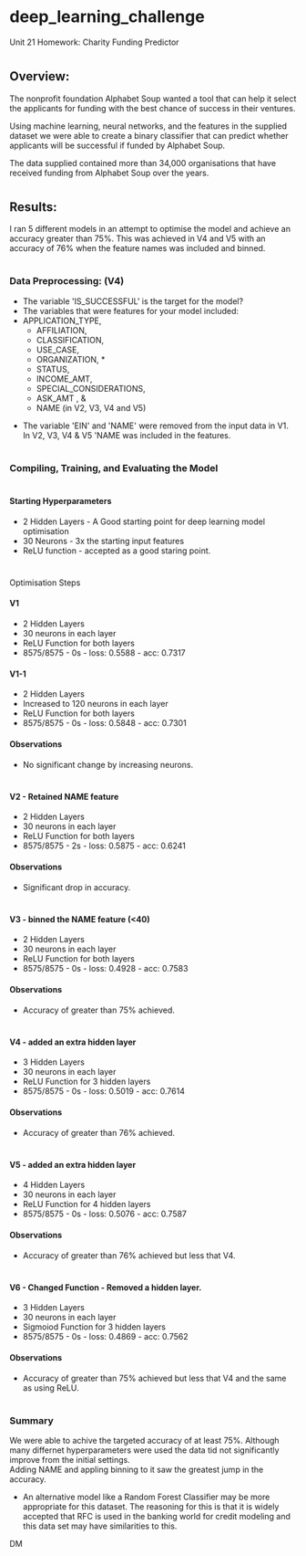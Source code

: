 # deep_learning_challenge
Unit 21 Homework: Charity Funding Predictor

#
## Overview:

The nonprofit foundation Alphabet Soup wanted a tool that can help it select the applicants for funding with the best chance of success in their ventures.

Using machine learning, neural networks, and the features in the supplied dataset we were able to create a binary classifier that can predict whether applicants will be successful if funded by Alphabet Soup.

The data supplied contained more than 34,000 organisations that have received funding from Alphabet Soup over the years.

#
## Results:

I ran 5 different models in an attempt to optimise the model and achieve an accuracy greater than 75%.  This was achieved in V4 and V5 with an accuracy of 76% when the feature names was included and binned.  

#
### Data Preprocessing:  (V4)

* The variable 'IS_SUCCESSFUL' is the target for the model?
* The variables that were features for your model included:
* APPLICATION_TYPE, 
    * AFFILIATION, 
    * CLASSIFICATION, 
    * USE_CASE, 
    * ORGANIZATION, *
    * STATUS, 
    * INCOME_AMT, 
    * SPECIAL_CONSIDERATIONS, 
    * ASK_AMT , &
    * NAME (in V2, V3, V4 and V5)
- The variable 'EIN' and 'NAME' were removed from the input data in V1.  In V2, V3, V4 & V5 'NAME was included in the features.

#
### Compiling, Training, and Evaluating the Model
#
#### Starting Hyperparameters
- 2 Hidden Layers - A Good starting point for deep learning model optimisation
- 30 Neurons - 3x the starting input features
- ReLU function - accepted as a good staring point.
#
Optimisation Steps

#### V1 
* 2 Hidden Layers
* 30 neurons in each layer
* ReLU Function for both layers
* 8575/8575 - 0s - loss: 0.5588 - acc: 0.7317

#### V1-1
* 2 Hidden Layers
* Increased to 120 neurons in each layer
* ReLU Function for both layers
* 8575/8575 - 0s - loss: 0.5848 - acc: 0.7301
#### Observations
* No significant change by increasing neurons.

#
#### V2 - Retained NAME feature
* 2 Hidden Layers
* 30 neurons in each layer
* ReLU Function for both layers
* 8575/8575 - 2s - loss: 0.5875 - acc: 0.6241
#### Observations
* Significant drop in accuracy.

#
#### V3 - binned the NAME feature (<40)
* 2 Hidden Layers
* 30 neurons in each layer
* ReLU Function for both layers
* 8575/8575 - 0s - loss: 0.4928 - acc: 0.7583
#### Observations
* Accuracy of greater than 75% achieved.

#
#### V4 - added an extra hidden layer
* 3 Hidden Layers
* 30 neurons in each layer
* ReLU Function for 3 hidden layers
* 8575/8575 - 0s - loss: 0.5019 - acc: 0.7614
#### Observations
* Accuracy of greater than 76% achieved.

#
#### V5 - added an extra hidden layer
* 4 Hidden Layers
* 30 neurons in each layer
* ReLU Function for 4 hidden layers
* 8575/8575 - 0s - loss: 0.5076 - acc: 0.7587
#### Observations
* Accuracy of greater than 76% achieved but less that V4.

#
#### V6 - Changed Function - Removed a hidden layer.
* 3 Hidden Layers
* 30 neurons in each layer
* Sigmoiod Function for 3 hidden layers
* 8575/8575 - 0s - loss: 0.4869 - acc: 0.7562
#### Observations
* Accuracy of greater than 75% achieved but less that V4 and the same as using ReLU.

#
### Summary

We were able to achive the targeted accuracy of at least 75%.  Although many differnet hyperparameters were used the data tid not significantly improve from the initial settings.  
Adding NAME and appling binning to it saw the greatest jump in the accuracy.  

* An alternative model like a Random Forest Classifier may be more appropriate for this dataset.  The reasoning for this is that it is widely accepted that RFC is used in the banking world for credit modeling and this data set may have similarities to this.    

DM
#


